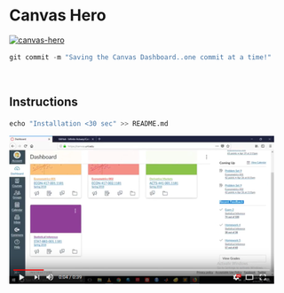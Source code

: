 # Canvas Hero

[![canvas-hero](https://media.giphy.com/media/8r2BUb1CT7asdZgkV7/giphy.gif)](https://github.com/Infinite-Actuary/CanvasHero/raw/master/web-ext-artifacts/canvas_hero-1.0-an%2Bfx.xpi)

```javascript
git commit -m "Saving the Canvas Dashboard..one commit at a time!"
```

<br/>

## Instructions

```python
echo "Installation <30 sec" >> README.md
```

[![canvas-hero-demo](https://raw.githubusercontent.com/Infinite-Actuary/CanvasHero/master/img/canvas-hero-youtube.png)](https://www.youtube.com/watch?v=B4XVGtWNkGs)
